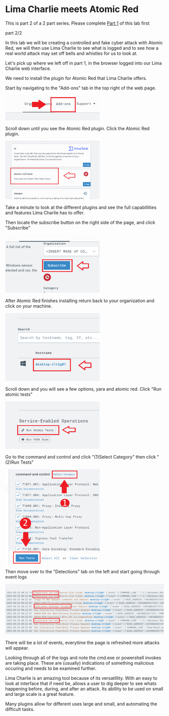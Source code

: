 # Lima Charlie meets Atomic Red

This is part 2 of a 2 part series. Please complete <a href="https://github.com/khulnasoft/Labs/blob/DevOpsSec/BackDoor/IntroClassFiles/Tools/IntroClass/limacharlie/limacharlie.md">Part 1</a> of this lab first

part 2/2

In this lab we will be creating a controlled and fake cyber attack with Atomic Red, we will then use Lima Charlie to see what is logged and to see how a real world attack may set off bells and whistles for us to look at.

Let's pick up where we left off in part 1, in the browser logged into our Lima Charlie web interface.

We need to install the plugin for Atomic Red that Lima Charlie offers.

Start by navigating to the "Add-ons" tab in the top right of the web page.

<img src="attachments/ADDONS.PNG" alt="register an account" width="300" />

Scroll down until you see the Atomic Red plugin. Click the Atomic Red plugin.

<img src="attachments/AR.PNG" alt="register an account" width="300" />

Take a minute to look at the different plugins and see the full capabillities and features Lima Charlie has to offer.

Then locate the subscribe button on the right side of the page, and click "Subscribe"

<img src="attachments/SUBSCRIBE.PNG" alt="register an account" width="300" />

After Atomic Red finishes installing return back to your organization and click on your machine.

<img src="attachments/HOST.PNG" alt="register an account" width="300" />

Scroll down and you will see a few options, yara and atomic red. Click "Run atomic tests"

<img src="attachments/RUNAR.PNG" alt="register an account" width="300" />

Go to the command and control and click "(1)Select Category" then click "(2)Run Tests"

<img src="attachments/C2ALL.PNG" alt="register an account" width="300" />

Then move over to the "Detections" tab on the left and start going through event logs

<img src="attachments/DETECTED.PNG" alt="register an account" width="700" />

There will be a lot of events, everytime the page is refreshed more attacks will appear.

Looking through all of the logs and note the cmd.exe or powershell invokes are taking place. These are (usually) indications of something malicious occuring and needs to be examined further.

Lima Charlie is an amazing tool because of its versatillity. With an easy to look at interface that if need be, allows a user to dig deeper to see whats happening before, during, and after an attack. Its abillity to be used on small and large scale is a great feature. 

Many plugins allow for different uses large and small, and automating the difficult tasks.
